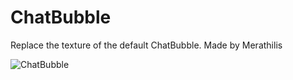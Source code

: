 # ChatBubble
Replace the texture of the default ChatBubble. Made by Merathilis

![ChatBubble](https://i.imgur.com/JRj2hkD.png)
